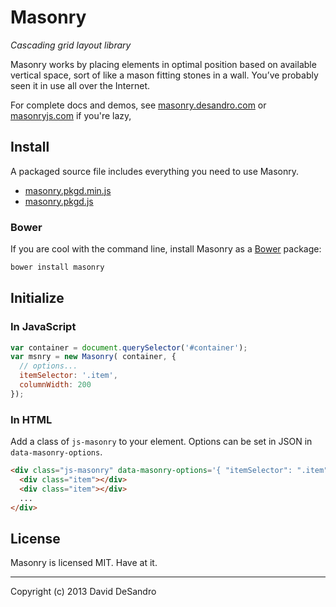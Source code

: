 # Masonry

_Cascading grid layout library_

Masonry works by placing elements in optimal position based on available vertical space, sort of like a mason fitting stones in a wall. You’ve probably seen it in use all over the Internet.

For complete docs and demos, see [masonry.desandro.com](http://masonry.desandro.com) or [masonryjs.com](http://masonryjs.com) if you're lazy,

## Install

A packaged source file includes everything you need to use Masonry.

+ [masonry.pkgd.min.js](http://masonry.desandro.com/masonry.pkgd.min.js)
+ [masonry.pkgd.js](http://masonry.desandro.com/masonry.pkgd.js)

### Bower

If you are cool with the command line, install Masonry as a [Bower](http://bower.io) package:

``` bash
bower install masonry
```

## Initialize

### In JavaScript

``` js
var container = document.querySelector('#container');
var msnry = new Masonry( container, {
  // options...
  itemSelector: '.item',
  columnWidth: 200
});
```

### In HTML

Add a class of `js-masonry` to your element. Options can be set in JSON in `data-masonry-options`.

``` html
<div class="js-masonry" data-masonry-options='{ "itemSelector": ".item", "columnWidth": 200 }'>
  <div class="item"></div>
  <div class="item"></div>
  ...
</div>
```

## License

Masonry is licensed MIT. Have at it.

* * *

Copyright (c) 2013 David DeSandro
